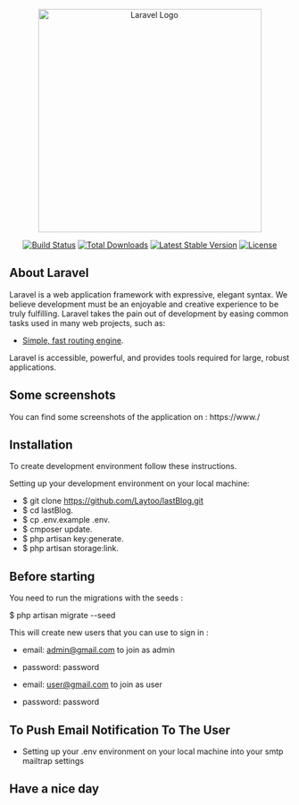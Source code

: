 <p align="center"><a href="https://laravel.com" target="_blank"><img src="https://raw.githubusercontent.com/laravel/art/master/logo-lockup/5%20SVG/2%20CMYK/1%20Full%20Color/laravel-logolockup-cmyk-red.svg" width="400" alt="Laravel Logo"></a></p>

<p align="center">
<a href="https://github.com/laravel/framework/actions"><img src="https://github.com/laravel/framework/workflows/tests/badge.svg" alt="Build Status"></a>
<a href="https://packagist.org/packages/laravel/framework"><img src="https://img.shields.io/packagist/dt/laravel/framework" alt="Total Downloads"></a>
<a href="https://packagist.org/packages/laravel/framework"><img src="https://img.shields.io/packagist/v/laravel/framework" alt="Latest Stable Version"></a>
<a href="https://packagist.org/packages/laravel/framework"><img src="https://img.shields.io/packagist/l/laravel/framework" alt="License"></a>
</p>

## About Laravel

Laravel is a web application framework with expressive, elegant syntax. We believe development must be an enjoyable and creative experience to be truly fulfilling. Laravel takes the pain out of development by easing common tasks used in many web projects, such as:

- [Simple, fast routing engine](https://laravel.com/docs/routing).


Laravel is accessible, powerful, and provides tools required for large, robust applications.



## Some screenshots

You can find some screenshots of the application on : https://www./
## Installation

To create  development environment follow these instructions.

Setting up your development environment on your local machine:

- $ git clone https://github.com/Laytoo/lastBlog.git
- $ cd lastBlog.
- $ cp .env.example .env.
- $ cmposer update.
- $ php artisan key:generate.
- $ php artisan storage:link.

## Before starting

You need to run the migrations with the seeds :

$ php artisan migrate --seed

This will create new users that you can use to sign in :

- email: admin@gmail.com  to join as admin
- password: password

- email: user@gmail.com  to join as user
- password: password

## To Push Email Notification To The User

- Setting up your .env environment on your local machine into your smtp mailtrap settings


## Have a nice day
